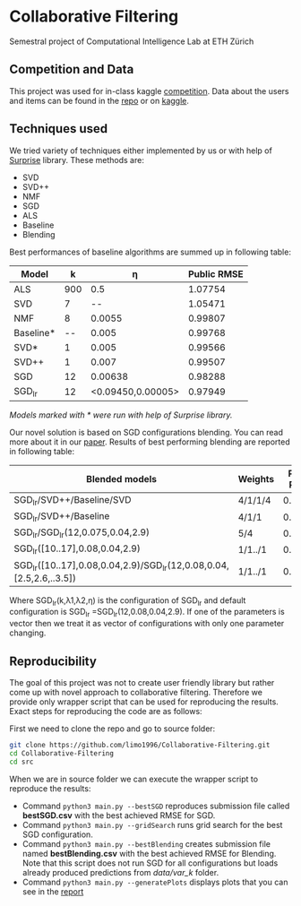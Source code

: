 # Collaborative Filtering 
Semestral project of Computational Intelligence Lab at ETH Zürich

## Competition and Data
This project was used for in-class kaggle [competition](https://www.kaggle.com/c/cil-collab-filtering-2018). Data about the users and items can be found in the [repo](https://github.com/limo1996/Collaborative-Filtering/blob/master/data/data_train.csv) or on [kaggle](https://www.kaggle.com/c/cil-collab-filtering-2018/data).

## Techniques used
We tried variety of techniques either implemented by us or with help of [Surprise](https://github.com/NicolasHug/Surprise) library. These methods are:
  * SVD
  * SVD++
  * NMF
  * SGD
  * ALS
  * Baseline
  * Blending
  
Best performances of baseline algorithms are summed up in following table:

| Model   | k   | η   | Public RMSE   |
| ------------- | ------------- | ----- | ---- |
| ALS | 900 | 0.5 | 1.07754 |
| SVD | 7 | -- | 1.05471 |
| NMF | 8 | 0.0055 | 0.99807 |
| Baseline* | --  | 0.005 | 0.99768 |
| SVD* | 1 | 0.005 | 0.99566 |
| SVD++ | 1 | 0.007 | 0.99507 |
| SGD | 12 | 0.00638 | 0.98288 |
| SGD<sub>lr</sub> | 12 | <0.09450,0.00005> | 0.97949 |

*Models marked with * were run with help of Surprise library.*

Our novel solution is based on SGD configurations blending. You can read more about it in our [paper](report/report.pdf). Results of best performing blending are reported in following table:

|Blended models   | Weights | Public RMSE   |
| ------------- | ------------- | ----- |
| SGD<sub>lr</sub>/SVD++/Baseline/SVD | 4/1/1/4 | 0.98842 |
| SGD<sub>lr</sub>/SVD++/Baseline | 4/1/1 | 0.98126 |
| SGD<sub>lr</sub>/SGD<sub>lr</sub>(12,0.075,0.04,2.9) | 5/4 | 0.97817 |
| SGD<sub>lr</sub>([10..17],0.08,0.04,2.9) | 1/1../1 | 0.97723 |
| SGD<sub>lr</sub>([10..17],0.08,0.04,2.9)/SGD<sub>lr</sub>(12,0.08,0.04,[2.5,2.6,..3.5]) | 1/1../1 | 0.97718 |

Where SGD<sub>lr</sub>(k,λ1,λ2,η) is the configuration of SGD<sub>lr</sub> and default  configuration is SGD<sub>lr</sub> =SGD<sub>lr</sub>(12,0.08,0.04,2.9). If one of the parameters is vector then we treat it as vector of configurations with only one parameter changing. 

## Reproducibility
The goal of this project was not to create user friendly library but rather come up with novel approach to collaborative filtering. Therefore we provide only wrapper script that can be used for reproducing the results. Exact steps for reproducing the code are as follows:

First we need to clone the repo and go to source folder:
```bash
git clone https://github.com/limo1996/Collaborative-Filtering.git
cd Collaborative-Filtering
cd src
```
When we are in source folder we can execute the wrapper script to reproduce the results:
  * Command `python3 main.py --bestSGD` reproduces submission file called **bestSGD.csv** with the best achieved RMSE for SGD.
  * Command `python3 main.py --gridSearch` runs grid search for the best SGD configuration.
  * Command `python3 main.py --bestBlending` creates submission file named **bestBlending.csv** with the best achieved RMSE for Blending. Note that this script does not run SGD for all configurations but loads already produced predictions from *data/var_k* folder. 
  * Command `python3 main.py --generatePlots` displays plots that you can see in the [report](report/report.pdf)

